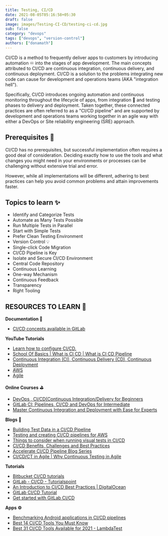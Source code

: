 ```yaml
---
title: Testing, CI/CD
date: 2021-08-05T05:16:58+05:30
draft: false
image: images/Testing-CI-CD/testing-ci-cd.jpg
sub: false
category: "devops"
tags: ["devops", "version-control"]
authors: ["donamath"]
---
```


CI/CD is a method to frequently deliver apps to customers by introducing automation ♾️ into the stages of app development. The main concepts attributed to CI/CD are continuous integration, continuous delivery, and continuous deployment. CI/CD is a solution to the problems integrating new code can cause for development and operations teams (AKA "integration hell").

Specifically, CI/CD introduces ongoing automation and continuous monitoring throughout the lifecycle of apps, from integration 🧰 and testing phases to delivery and deployment. Taken together, these connected practices are often referred to as a "CI/CD pipeline" and are supported by development and operations teams working together in an agile way with either a DevOps or Site reliability engineering (SRE) approach.

## Prerequisites 💎

CI/CD has no prerequisites, but successful implementation often requires a good deal of consideration. Deciding exactly how to use the tools and what changes you might need in your environments or processes can be challenging without extensive trial and error.

However, while all implementations will be different, adhering to best practices can help you avoid common problems and attain improvements faster.

## Topics to learn ✨

- Identify and Categorize Tests
- Automate as Many Tests Possible
- Run Multiple Tests in Parallel
- Start with Simple Tests
- Prefer Clean Testing Environment
- Version Control 💡
- Single-click Code Migration
- CI/CD Pipeline is Key
- Isolate and Secure CI/CD Environment
- Central Code Repository
- Continuous Learning
- One-way Mechanism
- Continuous Feedback
- Transparency
- Right Tooling

## RESOURCES TO LEARN 🌟

**Documentation 📜**

- [CI/CD concepts available in GitLab](https://docs.gitlab.com/ee/ci/introduction/)

**YouTube Tutorials**

- [Learn how to configure CI/CD.](https://www.youtube.com/embed/opdLqwz6tcE)
- [School Of Basics | What is CI CD | What is CI CD Pipeline](https://www.youtube.com/watch?v=k2aNsQKwyOo&t=295s)
- [Continuous Integration (CI), Continuous Delivery (CD), Continuous Deployment](https://www.youtube.com/watch?v=HjXTSbXG1k8)
- [AWS](https://www.youtube.com/watch?v=5y5rrh99S0s&t=0s)
- [Agile](https://www.youtube.com/watch?v=NpCEjtKAa20&t=0s)

**Online Courses ⛳**

- [DevOps , CI/CD(Continuous Integration/Delivery for Beginners](https://www.udemy.com/course/ci-cd-devops/)
- [GitLab CI: Pipelines, CI/CD and DevOps for Intermediate](https://www.udemy.com/course/gitlab-ci-pipelines-ci-cd-and-devops-for-beginners/)
- [Master Continuous Integration and Deployment with Ease for Experts](https://www.udemy.com/course/master-continuous-integration-and-deployment-with-ease/)

**Blogs 📝**

- [Building Test Data in a CI/CD Pipeline](https://www.iri.com/blog/test-data/building-test-data-in-cicd-pipeline/)
- [Testing and creating CI/CD pipelines for AWS](https://aws.amazon.com/blogs/devops/testing-and-creating-ci-cd-pipelines-for-aws-step-functions-using-aws-codepipeline-and-aws-codebuild/)
- [Things to consider when running visual tests in CI/CD](https://devblogs.microsoft.com/devops/things-to-consider-when-running-visual-tests-in-ci-cd-pipelines-getting-started-part-1/)
- [CI/CD Benefits, Challenges and Best Practices](https://blog.testproject.io/2021/04/22/ci-cd-benefits-challenges-best-practices-for-your-team/)
- [Accelerate CI/CD Pipeline Blog Series](https://blog.trigent.com/accelerate-ci-cd-pipeline-with-continuous-testing-blog-series-part-1/)
- [CI/CD/CT in Agile | Why Continuous Testing in Agile](https://www.perfecto.io/blog/3-big-cs-agile-development-and-testing)

**Tutorials**

- [Bitbucket CI/CD tutorials](https://www.atlassian.com/continuous-delivery/tutorials)
- [GitLab - CI/CD - Tutorialspoint](https://www.tutorialspoint.com/gitlab/gitlab_ci_cd.htm)
- [An Introduction to CI/CD Best Practices | DigitalOcean](https://www.digitalocean.com/community/tutorials/an-introduction-to-ci-cd-best-practices)
- [GitLab CI/CD Tutorial ](https://www.youtube.com/watch?v=_FQkAKtlUsM)
- [Get started with GitLab CI/CD](https://docs.gitlab.com/ee/ci/quick_start/)

**Apps ⚙️**

- [Benchmarking Android applications in CI/CD pipelines](https://circleci.com/blog/benchmarking-android/)
- [Best 14 CI/CD Tools You Must Know](https://www.katalon.com/resources-center/blog/ci-cd-tools/)
- [Best 31 CI/CD Tools Available for 2021 - LambdaTest](https://www.lambdatest.com/blog/31-best-ci-cd-tools/)
